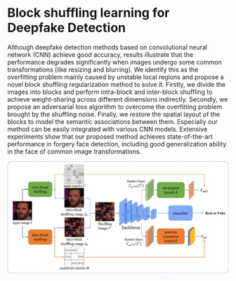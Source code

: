 # Block shuffling learning for Deepfake Detection

Although deepfake detection methods based on convolutional neural network (CNN) achieve good accuracy, results illustrate that the performance degrades significantly when images undergo some common transformations (like resizing and blurring). We identify this as the overfitting problem mainly caused by unstable local regions and propose a novel block shuffling regularization method to solve it. Firstly, we divide the images into blocks and perform intra-block and inter-block shuffling to achieve weight-sharing across different dimensions indirectly. Secondly, we propose an adversarial loss algorithm to overcome the overfitting problem brought by the shuffling noise. Finally, we restore the spatial layout of the blocks to model the semantic associations between them. Especially our method can be easily integrated with various CNN models. Extensive experiments show that our proposed method achieves state-of-the-art performance in forgery face detection, including good generalization ability in the face of common image transformations.

<img src="images/framework.jpg">

